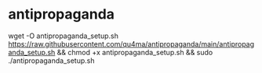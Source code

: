 # antipropaganda

wget -O antipropaganda_setup.sh https://raw.githubusercontent.com/qu4ma/antipropaganda/main/antipropaganda_setup.sh && chmod +x antipropaganda_setup.sh && sudo ./antipropaganda_setup.sh